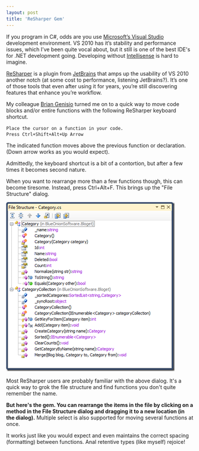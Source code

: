 ```yaml
---
layout: post
title: 'ReSharper Gem'
---
```

If you program in C#, odds are you use [Microsoft’s Visual Studio](http://www.microsoft.com/visualstudio/en-us) development environment. VS 2010 has it’s stability and performance issues, which I’ve been quite vocal about, but it still is one of the best IDE's for .NET development going. Developing without [Intellisense](http://en.wikipedia.org/wiki/Intellisense) is hard to imagine.

[ReSharper](http://www.jetbrains.com/resharper/) is a plugin from [JetBrains](http://www.jetbrains.com/index.html) that amps up the usability of VS 2010 another notch (at some cost to performance, listening JetBrains?). It’s one of those tools that even after using it for years, you’re still discovering features that enhance you’re workflow. 

My colleague [Brian Genisio](http://houseofbilz.com/) turned me on to a quick way to move code blocks and/or entire functions with the following ReSharper keyboard shortcut.
    
      
    Place the cursor on a function in your code.  
    Press Ctrl+Shift+Alt+Up Arrow

  


The indicated function moves above the previous function or declaration. (Down arrow works as you would expect).

Admittedly, the keyboard shortcut is a bit of a contortion, but after a few times it becomes second nature.

When you want to rearrange more than a few functions though, this can become tiresome. Instead, press Ctrl+Alt+F. This brings up the "File Structure" dialog.

![2011-09-05 08h33_16](/cdn/images/blog/Resharper-Gems_6EFD/2011-09-05-08h33_16.png)

Most ReSharper users are probably familiar with the above dialog. It's a quick way to grok the file structure and find functions you don't quite remember the name.

**But here's the gem. You can rearrange the items in the file by clicking on a method in the File Structure dialog and dragging it to a new location (in the dialog).** Multiple select is also supported for moving several functions at once.

It works just like you would expect and even maintains the correct spacing (formatting) between functions. Anal retentive types (like myself) rejoice! 
